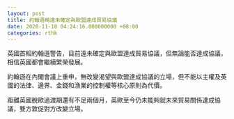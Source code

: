 ```yaml
---
layout: post
title: 約翰遜稱遠未確定與歐盟達成貿易協議
date: 2020-11-18 04:24:16.000000000 +08:00
categories: rthk
---
```


英國首相約翰遜警告，目前遠未確定與歐盟達成貿易協議，但無論能否達成協議，相信英國都會繼續繁榮發展。

約翰遜在內閣會議上重申，無改變渴望與歐盟達成協議的立場，但不能以主權及英國的法律、邊界、金錢和漁業的控制權等核心原則為代價。

距離英國脫歐過渡期還有不足兩個月，英歐至今仍未能夠就未來貿易關係達成協議，雙方敦促對方改變立場。
